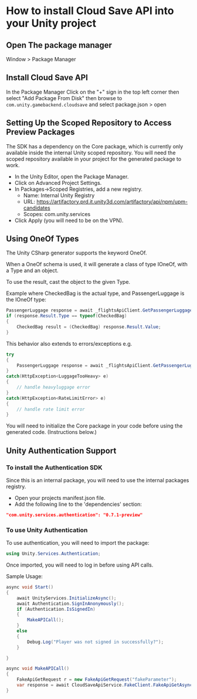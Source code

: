 # How to install Cloud Save API into your Unity project

## Open The package manager

Window > Package Manager

## Install Cloud Save API

In the Package Manager Click on the "+" sign in the top left corner then select "Add Package From Disk" then browse to
`com.unity.gamebackend.cloudsave` and select package.json > open

## Setting Up the Scoped Repository to Access Preview Packages
The SDK has a dependency on the Core package, which is currently only available inside the internal Unity scoped repository.
You will need the scoped repository available in your project for the generated package to work.

* In the Unity Editor, open the Package Manager.
* Click on Advanced Project Settings.
* In Packages->Scoped Registries, add a new registry.
    * Name: Internal Unity Registry
    * URL: https://artifactory.prd.it.unity3d.com/artifactory/api/npm/upm-candidates
    * Scopes: com.unity.services
* Click Apply (you will need to be on the VPN).

## Using OneOf Types
The Unity CSharp generator supports the keyword OneOf.

When a OneOf schema is used, it will generate a class of type IOneOf, with a Type and an object.

To use the result, cast the object to the given Type.

Example where CheckedBag is the actual type, and PassengerLuggage is the IOneOf type:
```csharp
PassengerLuggage response = await _flightsApiClient.GetPassengerLuggageAsync(request);
if (response.Result.Type == typeof(CheckedBag)
{
    CheckedBag result = (CheckedBag) response.Result.Value;
}
```

This behavior also extends to errors/exceptions e.g.

```csharp
try
{
    PassengerLuggage response = await _flightsApiClient.GetPassengerLuggageAsync(request);
}
catch(HttpException<LuggageTooHeavy> e)
{
    // handle heavyluggage error
}
catch(HttpException<RateLimitError> e)
{
    // handle rate limit error
}
```

You will need to initialize the Core package in your code before using the generated code. (Instructions below.)
## Unity Authentication Support

### To install the Authentication SDK
Since this is an internal package, you will need to use the internal packages registry.

* Open your projects manifest.json file.
* Add the following line to the 'dependencies' section:
```json
"com.unity.services.authentication": "0.7.1-preview"
```

### To use Unity Authentication
To use authentication, you will need to import the package:
```csharp
using Unity.Services.Authentication;
```

Once imported, you will need to log in before using API calls.

Sample Usage:
```csharp
async void Start()
{
    await UnityServices.InitializeAsync();
    await Authentication.SignInAnonymously();
    if (Authentication.IsSignedIn)
    {
        MakeAPICall();
    }
    else
    {
        Debug.Log("Player was not signed in successfully?");
    }

}

async void MakeAPICall()
{
    FakeApiGetRequest r = new FakeApiGetRequest("fakeParameter");
    var response = await CloudSaveApiService.FakeClient.FakeApiGetAsync(r);
}
```


